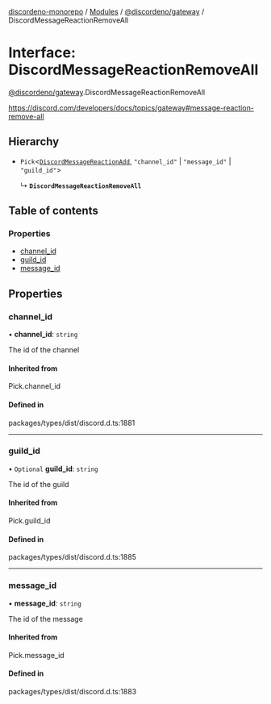 [discordeno-monorepo](../README.md) / [Modules](../modules.md) / [@discordeno/gateway](../modules/discordeno_gateway.md) / DiscordMessageReactionRemoveAll

# Interface: DiscordMessageReactionRemoveAll

[@discordeno/gateway](../modules/discordeno_gateway.md).DiscordMessageReactionRemoveAll

https://discord.com/developers/docs/topics/gateway#message-reaction-remove-all

## Hierarchy

- `Pick`<[`DiscordMessageReactionAdd`](discordeno_gateway.DiscordMessageReactionAdd.md), `"channel_id"` \| `"message_id"` \| `"guild_id"`\>

  ↳ **`DiscordMessageReactionRemoveAll`**

## Table of contents

### Properties

- [channel_id](discordeno_gateway.DiscordMessageReactionRemoveAll.md#channel_id)
- [guild_id](discordeno_gateway.DiscordMessageReactionRemoveAll.md#guild_id)
- [message_id](discordeno_gateway.DiscordMessageReactionRemoveAll.md#message_id)

## Properties

### channel_id

• **channel_id**: `string`

The id of the channel

#### Inherited from

Pick.channel_id

#### Defined in

packages/types/dist/discord.d.ts:1881

---

### guild_id

• `Optional` **guild_id**: `string`

The id of the guild

#### Inherited from

Pick.guild_id

#### Defined in

packages/types/dist/discord.d.ts:1885

---

### message_id

• **message_id**: `string`

The id of the message

#### Inherited from

Pick.message_id

#### Defined in

packages/types/dist/discord.d.ts:1883
